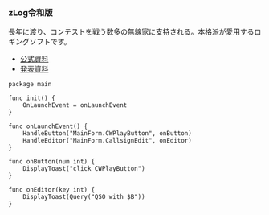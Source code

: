 ### zLog令和版

長年に渡り、コンテストを戦う数多の無線家に支持される。本格派が愛用するロギングソフトです。

- [公式資料](https://zylo.pafelog.net)
- [発表資料](zylo)

```golang
package main

func init() {
	OnLaunchEvent = onLaunchEvent
}

func onLaunchEvent() {
	HandleButton("MainForm.CWPlayButton", onButton)
	HandleEditor("MainForm.CallsignEdit", onEditor)
}

func onButton(num int) {
	DisplayToast("click CWPlayButton")
}

func onEditor(key int) {
	DisplayToast(Query("QSO with $B"))
}
```
